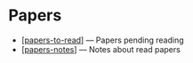 # Papers

- [[papers-to-read]] — Papers pending reading
- [[papers-notes]] — Notes about read papers


[//begin]: # "Autogenerated link references for markdown compatibility"
[papers-to-read]: papers-to-read "Papers to Read"
[papers-notes]: papers-notes "Paper Notes"
[//end]: # "Autogenerated link references"
